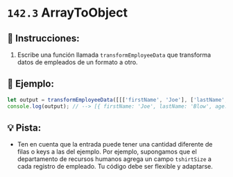 # `142.3` ArrayToObject

## 📝 Instrucciones:

1. Escribe una función llamada `transformEmployeeData` que transforma datos de empleados de un formato a otro.

## 📎 Ejemplo:

```js
let output = transformEmployeeData([[['firstName', 'Joe'], ['lastName', 'Blow'], ['age', 42], ['role', 'clerk']], [['firstName', 'Mary'], ['lastName', 'Jenkins'], ['age', 36], ['role', 'manager']]]);
console.log(output); // --> [{ firstName: 'Joe', lastName: 'Blow', age: 42, role: 'clerk' }, { firstName: 'Mary', lastName: 'Jenkins', age: 36, role: 'manager' }]
```

## 💡 Pista:

+ Ten en cuenta que la entrada puede tener una cantidad diferente de filas o keys a las del ejemplo. Por ejemplo, supongamos que el departamento de recursos humanos agrega un campo `tshirtSize` a cada registro de empleado. Tu código debe ser flexible y adaptarse.
